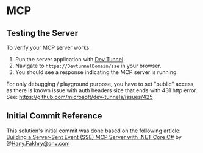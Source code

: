 # MCP

## Testing the Server

To verify your MCP server works:

1. Run the server application with [Dev Tunnel](https://learn.microsoft.com/en-us/aspnet/core/test/dev-tunnels?view=aspnetcore-9.0).
2. Navigate to `https://DevtunnelDomain/sse` in your browser.
3. You should see a response indicating the MCP server is running.

For only debugging / playground purpose, you have to set "public" access, as there is known issue with auth headers size that ends with 431 http error.
See: https://github.com/microsoft/dev-tunnels/issues/425

## Initial Commit Reference

This solution's initial commit was done based on the following article:  
[Building a Server-Sent Event (SSE) MCP Server with .NET Core C#](https://medium.com/@hany.habib1988/building-a-server-sent-event-sse-mcp-server-with-net-core-c-48ac55000336) by @Hany.Fakhry@dnv.com
